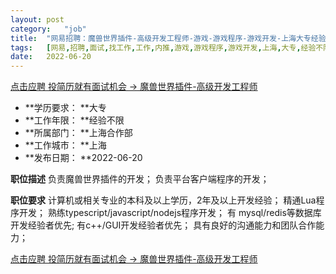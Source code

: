 ```yaml
---
layout:	post
category:	"job"
title:	"网易招聘：魔兽世界插件-高级开发工程师-游戏-游戏程序-游戏开发-上海大专经验不限"
tags:	[网易,招聘,面试,找工作,工作,内推,游戏,游戏程序,游戏开发,上海,大专,经验不限]
date:	2022-06-20
---
```


[点击应聘 投简历就有面试机会 -> 魔兽世界插件-高级开发工程师](http://mobile.bole.netease.com/bole/boleDetail?id=39789&employeeId=346f03c3cda5f04c&key=all)



- **学历要求： **大专
- **工作年限： **经验不限
- **所属部门： **上海合作部
- **工作城市： **上海
- **发布日期： **2022-06-20



**职位描述**
负责魔兽世界插件的开发；
负责平台客户端程序的开发；



**职位要求**
计算机或相关专业的本科及以上学历，2年及以上开发经验；
精通Lua程序开发；
熟练typescript/javascript/nodejs程序开发；
有 mysql/redis等数据库开发经验者优先;
有c++/GUI开发经验者优先；
具有良好的沟通能力和团队合作能力；




[点击应聘 投简历就有面试机会 -> 魔兽世界插件-高级开发工程师](http://mobile.bole.netease.com/bole/boleDetail?id=39789&employeeId=346f03c3cda5f04c&key=all)